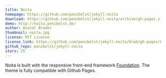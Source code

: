 ```yaml
---
title: Noita
homepage: https://github.com/penibelst/jekyll-noita
download: https://github.com/penibelst/jekyll-noita/archive/gh-pages.zip
demo: http://noita.penibelst.de/
author: Anatol Broder
thumbnail: noita.jpg
license: MIT License
license_link: https://github.com/penibelst/jekyll-noita/blob/gh-pages/LICENSE
github_repo: penibelst/jekyll-noita
stars: 25
---
```


Noita is built with the responsive front-end framework
[Foundation](http://foundation.zurb.com/). The theme is fully
compatible with Github Pages.
